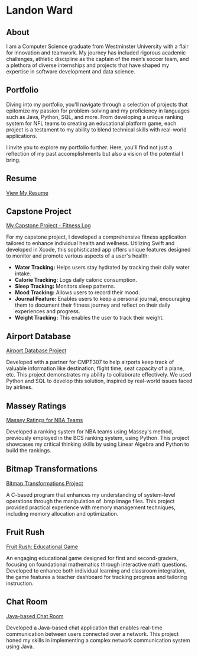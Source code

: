 # Landon Ward

## About
I am a Computer Science graduate from Westminster University with a flair for innovation and teamwork. My journey has included rigorous academic challenges, athletic discipline as the captain of the men’s soccer team, and a plethora of diverse internships and projects that have shaped my expertise in software development and data science.

## Portfolio
Diving into my portfolio, you'll navigate through a selection of projects that epitomize my passion for problem-solving and my proficiency in languages such as Java, Python, SQL, and more. From developing a unique ranking system for NFL teams to creating an educational platform game, each project is a testament to my ability to blend technical skills with real-world applications.

I invite you to explore my portfolio further. Here, you'll find not just a reflection of my past accomplishments but also a vision of the potential I bring.

## Resume
[View My Resume](https://github.com/landonward8/Resume/blob/main/LandonWardResume.pdf)

## Capstone Project
[My Capstone Project - Fitness Log](https://github.com/landonward8/fitnessLog/tree/main)

For my capstone project, I developed a comprehensive fitness application tailored to enhance individual health and wellness. Utilizing Swift and developed in Xcode, this sophisticated app offers unique features designed to monitor and promote various aspects of a user's health:
- **Water Tracking:** Helps users stay hydrated by tracking their daily water intake.
- **Calorie Tracking:** Logs daily caloric consumption.
- **Sleep Tracking:** Monitors sleep patterns.
- **Mood Tracking:** Allows users to record their mood.
- **Journal Feature:** Enables users to keep a personal journal, encouraging them to document their fitness journey and reflect on their daily experiences and progress.
- **Weight Tracking:** This enables the user to track their weight.

## Airport Database
[Airport Database Project](https://github.com/landonward8/Airport-Database)

Developed with a partner for CMPT307 to help airports keep track of valuable information like destination, flight time, seat capacity of a plane, etc. This project demonstrates my ability to collaborate effectively. We used Python and SQL to develop this solution, inspired by real-world issues faced by airlines.

## Massey Ratings
[Massey Ratings for NBA Teams](https://github.com/landonward8/MasseyRatings)

Developed a ranking system for NBA teams using Massey's method, previously employed in the BCS ranking system, using Python. This project showcases my critical thinking skills by using Linear Algebra and Python to build the rankings.

## Bitmap Transformations
[Bitmap Transformations Project](https://github.com/landonward8/BitmapTransformations/blob/main/project2.c)

A C-based program that enhances my understanding of system-level operations through the manipulation of .bmp image files. This project provided practical experience with memory management techniques, including memory allocation and optimization.

## Fruit Rush
[Fruit Rush: Educational Game](https://landonward8.itch.io/fruit-rush-avengers)

An engaging educational game designed for first and second-graders, focusing on foundational mathematics through interactive math questions. Developed to enhance both individual learning and classroom integration, the game features a teacher dashboard for tracking progress and tailoring instruction.

## Chat Room
[Java-based Chat Room](https://github.com/landonward8/ChatRoom/tree/main)

Developed a Java-based chat application that enables real-time communication between users connected over a network. This project honed my skills in implementing a complex network communication system using Java.
